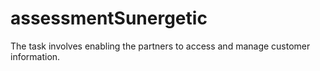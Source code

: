 # assessmentSunergetic
The task involves enabling the partners to access and manage customer information.
